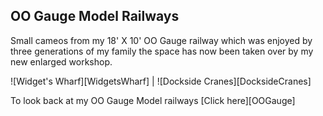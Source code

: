 ## OO Gauge Model Railways

Small cameos from my 18' X 10' OO Gauge railway which was enjoyed by three generations of my family the space has now been taken over by my new enlarged workshop.

![Widget's Wharf][WidgetsWharf] | ![Dockside Cranes][DocksideCranes]

To look back at my OO Gauge Model railways [Click here][OOGauge]